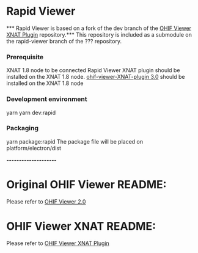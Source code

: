 # Rapid Viewer

*** Rapid Viewer is based on a fork of the dev branch of the [OHIF Viewer XNAT Plugin](https://bitbucket.org/icrimaginginformatics/ohif-viewer-xnat-plugin/src/dev/) repository.***
This repository is included as a submodule on the rapid-viewer branch of the ??? repository.

### Prerequisite
XNAT 1.8 node to be connected
Rapid Viewer XNAT plugin should be installed on the XNAT 1.8 node.
[ohif-viewer-XNAT-plugin 3.0](https://bitbucket.org/icrimaginginformatics/ohif-viewer-xnat-plugin/src/dev/) should be installed on the XNAT 1.8 node  

### Development environment
yarn
yarn dev:rapid

### Packaging
yarn package:rapid
The package file will be placed on platform/electron/dist 

***--------------------***

# Original OHIF Viewer README:
Please refer to [OHIF Viewer 2.0](https://github.com/OHIF/Viewers)

# OHIF Viewer XNAT README:
Please refer to [OHIF Viewer XNAT Plugin](https://bitbucket.org/icrimaginginformatics/ohif-viewer-xnat-plugin/src/dev/)
